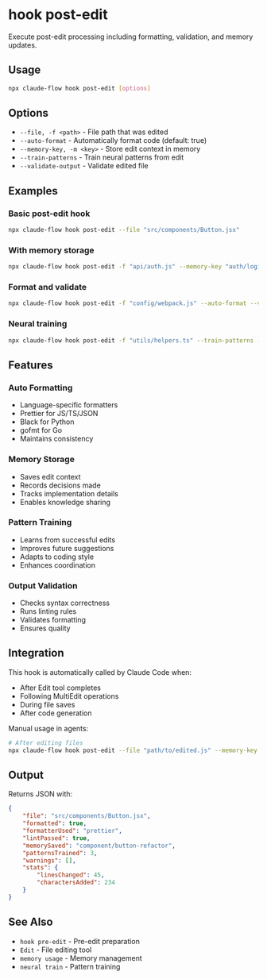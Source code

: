 # hook post-edit

Execute post-edit processing including formatting, validation, and memory updates.

## Usage

```bash
npx claude-flow hook post-edit [options]
```

## Options

- `--file, -f <path>` - File path that was edited
- `--auto-format` - Automatically format code (default: true)
- `--memory-key, -m <key>` - Store edit context in memory
- `--train-patterns` - Train neural patterns from edit
- `--validate-output` - Validate edited file

## Examples

### Basic post-edit hook

```bash
npx claude-flow hook post-edit --file "src/components/Button.jsx"
```

### With memory storage

```bash
npx claude-flow hook post-edit -f "api/auth.js" --memory-key "auth/login-implementation"
```

### Format and validate

```bash
npx claude-flow hook post-edit -f "config/webpack.js" --auto-format --validate-output
```

### Neural training

```bash
npx claude-flow hook post-edit -f "utils/helpers.ts" --train-patterns --memory-key "utils/refactor"
```

## Features

### Auto Formatting

- Language-specific formatters
- Prettier for JS/TS/JSON
- Black for Python
- gofmt for Go
- Maintains consistency

### Memory Storage

- Saves edit context
- Records decisions made
- Tracks implementation details
- Enables knowledge sharing

### Pattern Training

- Learns from successful edits
- Improves future suggestions
- Adapts to coding style
- Enhances coordination

### Output Validation

- Checks syntax correctness
- Runs linting rules
- Validates formatting
- Ensures quality

## Integration

This hook is automatically called by Claude Code when:

- After Edit tool completes
- Following MultiEdit operations
- During file saves
- After code generation

Manual usage in agents:

```bash
# After editing files
npx claude-flow hook post-edit --file "path/to/edited.js" --memory-key "feature/step1"
```

## Output

Returns JSON with:

```json
{
    "file": "src/components/Button.jsx",
    "formatted": true,
    "formatterUsed": "prettier",
    "lintPassed": true,
    "memorySaved": "component/button-refactor",
    "patternsTrained": 3,
    "warnings": [],
    "stats": {
        "linesChanged": 45,
        "charactersAdded": 234
    }
}
```

## See Also

- `hook pre-edit` - Pre-edit preparation
- `Edit` - File editing tool
- `memory usage` - Memory management
- `neural train` - Pattern training
